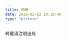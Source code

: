 ```yaml
---
title: 相册
date: 2019-02-02 10:18:48
type: "picture"
---
```


转载请注明出处

<!-- 这里采用相对路径，因为不是部署在根（/blog/） -->
<div class="ImageGrid-container"></div>
<script src="../js/minigrid.min.js"></script>
<script src="../js/photo.js"></script>
<link href="../css/photo.css" rel="stylesheet">